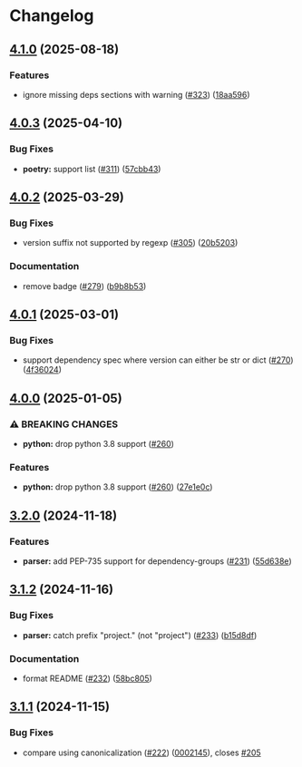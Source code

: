 # Changelog

## [4.1.0](https://github.com/fredrikaverpil/creosote/compare/v4.0.3...v4.1.0) (2025-08-18)


### Features

* ignore missing deps sections with warning ([#323](https://github.com/fredrikaverpil/creosote/issues/323)) ([18aa596](https://github.com/fredrikaverpil/creosote/commit/18aa59645cc23cb36ceebe11b801c407e065bd56))

## [4.0.3](https://github.com/fredrikaverpil/creosote/compare/v4.0.2...v4.0.3) (2025-04-10)


### Bug Fixes

* **poetry:** support list ([#311](https://github.com/fredrikaverpil/creosote/issues/311)) ([57cbb43](https://github.com/fredrikaverpil/creosote/commit/57cbb43588c06f3789092ebc380e2fc2d345bab2))

## [4.0.2](https://github.com/fredrikaverpil/creosote/compare/v4.0.1...v4.0.2) (2025-03-29)


### Bug Fixes

* version suffix not supported by regexp ([#305](https://github.com/fredrikaverpil/creosote/issues/305)) ([20b5203](https://github.com/fredrikaverpil/creosote/commit/20b5203cc27875d85cfc11e111effad199aeba98))


### Documentation

* remove badge ([#279](https://github.com/fredrikaverpil/creosote/issues/279)) ([b9b8b53](https://github.com/fredrikaverpil/creosote/commit/b9b8b53aacd089d463ca2925f0baac38e3798c20))

## [4.0.1](https://github.com/fredrikaverpil/creosote/compare/v4.0.0...v4.0.1) (2025-03-01)


### Bug Fixes

* support dependency spec where version can either be str or dict ([#270](https://github.com/fredrikaverpil/creosote/issues/270)) ([4f36024](https://github.com/fredrikaverpil/creosote/commit/4f360248fedde8aff44b9241a1fd746f6de5bdeb))

## [4.0.0](https://github.com/fredrikaverpil/creosote/compare/v3.2.0...v4.0.0) (2025-01-05)


### ⚠ BREAKING CHANGES

* **python:** drop python 3.8 support ([#260](https://github.com/fredrikaverpil/creosote/issues/260))

### Features

* **python:** drop python 3.8 support ([#260](https://github.com/fredrikaverpil/creosote/issues/260)) ([27e1e0c](https://github.com/fredrikaverpil/creosote/commit/27e1e0c70231633ceec268e8d61e0254070e8860))

## [3.2.0](https://github.com/fredrikaverpil/creosote/compare/v3.1.2...v3.2.0) (2024-11-18)


### Features

* **parser:** add PEP-735 support for dependency-groups ([#231](https://github.com/fredrikaverpil/creosote/issues/231)) ([55d638e](https://github.com/fredrikaverpil/creosote/commit/55d638e57eb9c5eb2b75d3571397a70c919bd025))

## [3.1.2](https://github.com/fredrikaverpil/creosote/compare/v3.1.1...v3.1.2) (2024-11-16)


### Bug Fixes

* **parser:** catch prefix "project." (not "project") ([#233](https://github.com/fredrikaverpil/creosote/issues/233)) ([b15d8df](https://github.com/fredrikaverpil/creosote/commit/b15d8df89d476a73937f57b544824cc71e65b070))


### Documentation

* format README ([#232](https://github.com/fredrikaverpil/creosote/issues/232)) ([58bc805](https://github.com/fredrikaverpil/creosote/commit/58bc80570b3f015bbd89aac7cea628e2ccd7810f))

## [3.1.1](https://github.com/fredrikaverpil/creosote/compare/v3.1.0...v3.1.1) (2024-11-15)


### Bug Fixes

* compare using canonicalization ([#222](https://github.com/fredrikaverpil/creosote/issues/222)) ([0002145](https://github.com/fredrikaverpil/creosote/commit/0002145a207167442a185bd283f0dbe40a01cf82)), closes [#205](https://github.com/fredrikaverpil/creosote/issues/205)
